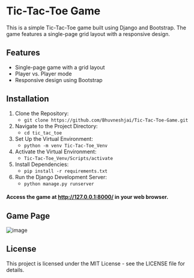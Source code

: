 # Tic-Tac-Toe Game
This is a simple Tic-Tac-Toe game built using Django and Bootstrap. The game features a single-page grid layout with a responsive design.

## Features
  * Single-page game with a grid layout
  * Player vs. Player mode
  * Responsive design using Bootstrap

## Installation
  1. Clone the Repository:
      * `git clone https://github.com/Bhuvneshjai/Tic-Tac-Toe-Game.git`
  2. Navigate to the Project Directory:
      * `cd tic_tac_toe`
  3. Set Up the Virtual Environment:
      * `python -m venv Tic-Tac-Toe_Venv`
  4. Activate the Virtual Environment:
      * `Tic-Tac-Toe_Venv/Scripts/activate`
  5. Install Dependencies:
      * `pip install -r requirements.txt`
  6. Run the Django Development Server:
      * `python manage.py runserver`
  #### Access the game at http://127.0.0.1:8000/ in your web browser.

  ## Game Page
  ![image](https://github.com/user-attachments/assets/89f61ec8-6f5c-4653-bf39-85a27a7110ba)

  ## License
This project is licensed under the MIT License - see the LICENSE file for details.


